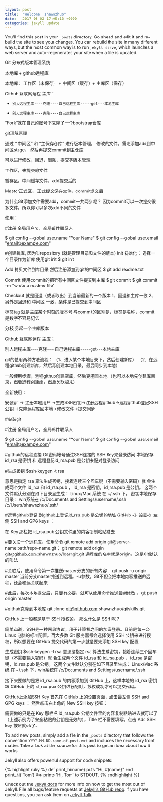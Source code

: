 ```yaml
---
layout: post
title:  "Welcome  shawnzhuo"
date:   2017-03-02 17:05:13 +0000
categories: jekyll update
---
```

You’ll find this post in your `_posts` directory. Go ahead and edit it and re-build the site to see your changes. You can rebuild the site in many different ways, but the most common way is to run `jekyll serve`, which launches a web server and auto-regenerates your site when a file is updated.

Git 分布式版本管理系统

本地库  +  github远程库

本地库：
工作区（未保存） + 中间区（缓存）+ 主库区（保存）


Github
互联网远程 主库：

*     别人远程主库----克隆----自己远程主库-----get---本地主库

*     别人远程主库----克隆----自己远程主库
“Fork”就在自己的账号下克隆了一个bootstrap仓库



git理解原理

通过 “ 中间区” 和 “主保存仓库” 进行版本管理，
修改的文件，需先添加add到中间区stage， 然后再提交commit到主仓库

可以进行修改，回退，删除，提交等版本管理


工作区，未提交的文件

暂存区，中间缓存文件，add提交后的

Master正式区， 正式提交保存文件，commit提交后

为什么Git添加文件需要add，commit一共两步呢？
因为commit可以一次提交很多文件，所以你可以多次add不同的文件




使用：

#注册
 全局用户名，全局邮件联系人

$ git config --global user.name "Your Name"
$ git config --global user.email "email@example.com"


#创建新库, 因为叫repository
(就是管理目录和文件的版本)
init
初始化：
选择一个目录作为新库
使用git init
$ git init





Add
拷贝文件到库目录
然后注册添加到git的中间区
$ git add readme.txt


Commit
使用commit的把所有中间区文件提交到主库
$ git commit
$ git commit -m "wrote a readme file"


Checkout
就是回退（或者取出）到当前最新的一个版本
1、回退和主库一致
2、另外是回退和 中间区 一致，条件是已提交到中间区


标签tag
就是主库某个时刻的版本号
与commit的区别是，标签是名称，commit是数字不容易记忆

分枝
另起一个主库版本







Github
互联网远程 主库；

别人远程主库----克隆----自己远程主库-----get---本地主库

git的使用两种方法流程：
（1、进入某个本地目录下，然后创建新库）
（2、在远程github创建新库，然后再创建本地目录，最后同步到本地）

一般使用步骤，远程github创建空库，然后克隆回本地
（也可以本地先创建库目录，然后远程创建库，然后关联起来）


全新使用：

安装git ->  注册本地用户 ->生成SSH密钥->注册远程github->远程github登记SSH公钥
->克隆远程库回本地->修改文件->提交同步

#安装git

#注册
 全局用户名，全局邮件联系人

$ git config --global user.name "Your Name"
$ git config --global user.email "email@example.com"



#github的远程连接
Git密码帐号通过SSH连接的 SSH Key来登录访问
本地保存id_rsa 是密钥  和 远程登记id_rsa.pub 是公钥来配对登录访问


#生成密钥
$ssh-keygen -t rsa 

意思是指定 rsa 算法生成密钥，接着连续三个回车键（不需要输入密码）就
会生成两个文件 id_rsa 和 id_rsa.pub ，
id_rsa 是密钥，id_rsa.pub 是公钥。
这两个文件默认分别在如下目录里生成：
Linux/Mac 系统 在 ~/.ssh 下，
密钥本地保存目录：
win系统在 /c/Documents and Settings/username/.ssh
/c/Users/shawnzhuo/.ssh/

#远程github登记
 到github上登记id_rsa.pub 是公钥的地址
GitHub -》设置-》左侧 SSH and GPG keys ：

在 Key 那栏把 id_rsa.pub 公钥文件里的内容复制粘贴进去


#要关联一个远程库，使用命令
git remote add origin git@server-name:path/repo-name.git；
git remote add origin git@github.com:shawnzhuo/learngit.git
远程库的名字就是origin，这是Git默认的叫法


#关联后，使用命令第一次推送master分支的所有内容；
git push -u origin master
当前分支master推送到远程。-u参数，Git不但会把本地内容推送的远程，还会和远关联起来


#此后，每次本地提交后，只要有必要，就可以使用命令推送最新修改；
git push origin master


#github克隆到本地库
git clone git@github.com:shawnzhuo/gitskills.git











GitHub 上一般都是基于 SSH 授权的。
那么什么是 SSH 呢？

简单点说，SSH是一种网络协议，用于计算机之间的加密登录。目前是每一台 Linux 电脑的标准配置。而大多数 Git 服务器都会选择使用 SSH 公钥来进行授权，所以想要在 GitHub 提交代码的第一步就是要先添加 SSH key 配置

生成密钥
$ssh-keygen -t rsa 
意思是指定 rsa 算法生成密钥，接着连续三个回车键（不需要输入密码）就
会生成两个文件 id_rsa 和 id_rsa.pub ，
id_rsa 是密钥，id_rsa.pub 是公钥。
这两个文件默认分别在如下目录里生成：
Linux/Mac 系统 在 ~/.ssh 下，win系统在 /c/Documents and Settings/username/.ssh


接下来要做的是把 id_rsa.pub 的内容添加到 GitHub 上，这样本地的 id_rsa 密钥跟 GitHub 上的 id_rsa.pub 公钥进行配对，授权成功才可以提交代码。


GitHub上添加SSH Key
首先在 GitHub 上的设置页面，点击最左侧 SSH and GPG keys ：
然后点击右上角的 New SSH key 按钮：


需要做的只是在 Key 那栏把 id_rsa.pub 公钥文件里的内容复制粘贴进去就可以了（上述示例为了安全粘贴的公钥是无效的），Title 栏不需要填写，点击 Add SSH key 按钮就ok了。












To add new posts, simply add a file in the `_posts` directory that follows the convention `YYYY-MM-DD-name-of-post.ext` and includes the necessary front matter. Take a look at the source for this post to get an idea about how it works.

Jekyll also offers powerful support for code snippets:

{% highlight ruby %}
def print_hi(name)
  puts "Hi, #{name}"
end
print_hi('Tom')
#=> prints 'Hi, Tom' to STDOUT.
{% endhighlight %}

Check out the [Jekyll docs][jekyll-docs] for more info on how to get the most out of Jekyll. File all bugs/feature requests at [Jekyll’s GitHub repo][jekyll-gh]. If you have questions, you can ask them on [Jekyll Talk][jekyll-talk].

[jekyll-docs]: https://jekyllrb.com/docs/home
[jekyll-gh]:   https://github.com/jekyll/jekyll
[jekyll-talk]: https://talk.jekyllrb.com/
